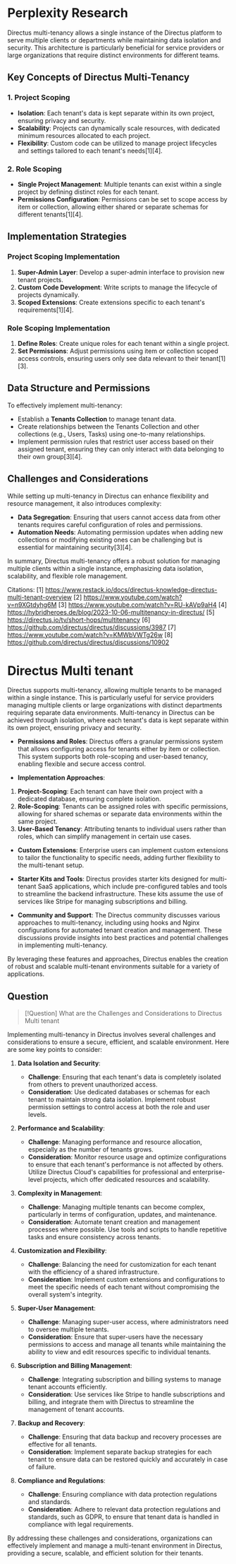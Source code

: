 # Perplexity Research 
Directus multi-tenancy allows a single instance of the Directus platform to serve multiple clients or departments while maintaining data isolation and security. This architecture is particularly beneficial for service providers or large organizations that require distinct environments for different teams.

## Key Concepts of Directus Multi-Tenancy

### **1. Project Scoping**
- **Isolation**: Each tenant's data is kept separate within its own project, ensuring privacy and security.
- **Scalability**: Projects can dynamically scale resources, with dedicated minimum resources allocated to each project.
- **Flexibility**: Custom code can be utilized to manage project lifecycles and settings tailored to each tenant's needs[1][4].

### **2. Role Scoping**
- **Single Project Management**: Multiple tenants can exist within a single project by defining distinct roles for each tenant.
- **Permissions Configuration**: Permissions can be set to scope access by item or collection, allowing either shared or separate schemas for different tenants[1][4].

## Implementation Strategies

### **Project Scoping Implementation**
1. **Super-Admin Layer**: Develop a super-admin interface to provision new tenant projects.
2. **Custom Code Development**: Write scripts to manage the lifecycle of projects dynamically.
3. **Scoped Extensions**: Create extensions specific to each tenant's requirements[1][4].

### **Role Scoping Implementation**
1. **Define Roles**: Create unique roles for each tenant within a single project.
2. **Set Permissions**: Adjust permissions using item or collection scoped access controls, ensuring users only see data relevant to their tenant[1][3].

## Data Structure and Permissions
To effectively implement multi-tenancy:
- Establish a **Tenants Collection** to manage tenant data.
- Create relationships between the Tenants Collection and other collections (e.g., Users, Tasks) using one-to-many relationships.
- Implement permission rules that restrict user access based on their assigned tenant, ensuring they can only interact with data belonging to their own group[3][4].

## Challenges and Considerations
While setting up multi-tenancy in Directus can enhance flexibility and resource management, it also introduces complexity:
- **Data Segregation**: Ensuring that users cannot access data from other tenants requires careful configuration of roles and permissions.
- **Automation Needs**: Automating permission updates when adding new collections or modifying existing ones can be challenging but is essential for maintaining security[3][4].

In summary, Directus multi-tenancy offers a robust solution for managing multiple clients within a single instance, emphasizing data isolation, scalability, and flexible role management.

Citations:
[1] https://www.restack.io/docs/directus-knowledge-directus-multi-tenant-overview
[2] https://www.youtube.com/watch?v=n9XGtdyhg6M
[3] https://www.youtube.com/watch?v=RU-kAVp9aH4
[4] https://hybridheroes.de/blog/2023-10-06-multitenancy-in-directus/
[5] https://directus.io/tv/short-hops/multitenancy
[6] https://github.com/directus/directus/discussions/3987
[7] https://www.youtube.com/watch?v=KMWbVWTg26w
[8] https://github.com/directus/directus/discussions/10902
# Directus Multi tenant

Directus supports multi-tenancy, allowing multiple tenants to be managed within a single instance. This is particularly useful for service providers managing multiple clients or large organizations with distinct departments requiring separate data environments. Multi-tenancy in Directus can be achieved through isolation, where each tenant's data is kept separate within its own project, ensuring privacy and security.

- **Permissions and Roles**: Directus offers a granular permissions system that allows configuring access for tenants either by item or collection. This system supports both role-scoping and user-based tenancy, enabling flexible and secure access control.

- **Implementation Approaches**:

1. **Project-Scoping**: Each tenant can have their own project with a dedicated database, ensuring complete isolation.
2. **Role-Scoping**: Tenants can be assigned roles with specific permissions, allowing for shared schemas or separate data environments within the same project.
3. **User-Based Tenancy**: Attributing tenants to individual users rather than roles, which can simplify management in certain use cases.

- **Custom Extensions**: Enterprise users can implement custom extensions to tailor the functionality to specific needs, adding further flexibility to the multi-tenant setup.

- **Starter Kits and Tools**: Directus provides starter kits designed for multi-tenant SaaS applications, which include pre-configured tables and tools to streamline the backend infrastructure. These kits assume the use of services like Stripe for managing subscriptions and billing.

- **Community and Support**: The Directus community discusses various approaches to multi-tenancy, including using hooks and Nginx configurations for automated tenant creation and management. These discussions provide insights into best practices and potential challenges in implementing multi-tenancy.

By leveraging these features and approaches, Directus enables the creation of robust and scalable multi-tenant environments suitable for a variety of applications.

## Question

> [!Question] 
> What are the Challenges and Considerations to Directus Multi tenant


Implementing multi-tenancy in Directus involves several challenges and considerations to ensure a secure, efficient, and scalable environment. Here are some key points to consider:

1. **Data Isolation and Security**:
   - **Challenge**: Ensuring that each tenant's data is completely isolated from others to prevent unauthorized access.
   - **Consideration**: Use dedicated databases or schemas for each tenant to maintain strong data isolation. Implement robust permission settings to control access at both the role and user levels.

2. **Performance and Scalability**:
   - **Challenge**: Managing performance and resource allocation, especially as the number of tenants grows.
   - **Consideration**: Monitor resource usage and optimize configurations to ensure that each tenant's performance is not affected by others. Utilize Directus Cloud's capabilities for professional and enterprise-level projects, which offer dedicated resources and scalability.

3. **Complexity in Management**:
   - **Challenge**: Managing multiple tenants can become complex, particularly in terms of configuration, updates, and maintenance.
   - **Consideration**: Automate tenant creation and management processes where possible. Use tools and scripts to handle repetitive tasks and ensure consistency across tenants.

4. **Customization and Flexibility**:
   - **Challenge**: Balancing the need for customization for each tenant with the efficiency of a shared infrastructure.
   - **Consideration**: Implement custom extensions and configurations to meet the specific needs of each tenant without compromising the overall system's integrity.

5. **Super-User Management**:
   - **Challenge**: Managing super-user access, where administrators need to oversee multiple tenants.
   - **Consideration**: Ensure that super-users have the necessary permissions to access and manage all tenants while maintaining the ability to view and edit resources specific to individual tenants.

6. **Subscription and Billing Management**:
   - **Challenge**: Integrating subscription and billing systems to manage tenant accounts efficiently.
   - **Consideration**: Use services like Stripe to handle subscriptions and billing, and integrate them with Directus to streamline the management of tenant accounts.

7. **Backup and Recovery**:
   - **Challenge**: Ensuring that data backup and recovery processes are effective for all tenants.
   - **Consideration**: Implement separate backup strategies for each tenant to ensure data can be restored quickly and accurately in case of failure.

8. **Compliance and Regulations**:
   - **Challenge**: Ensuring compliance with data protection regulations and standards.
   - **Consideration**: Adhere to relevant data protection regulations and standards, such as GDPR, to ensure that tenant data is handled in compliance with legal requirements.

By addressing these challenges and considerations, organizations can effectively implement and manage a multi-tenant environment in Directus, providing a secure, scalable, and efficient solution for their tenants.